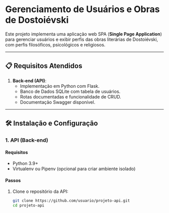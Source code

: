 # Gerenciamento de Usuários e Obras de Dostoiévski

Este projeto implementa uma aplicação web SPA (**Single Page Application**) para gerenciar usuários e exibir perfis das obras literárias de Dostoiévski, com perfis filosóficos, psicológicos e religiosos.

---

## 📋 Requisitos Atendidos

1. **Back-end (API)**:
   - Implementação em Python com Flask.
   - Banco de Dados SQLite com tabela de usuários.
   - Rotas documentadas e funcionalidade de CRUD.
   - Documentação Swagger disponível.

---

## 🛠️ Instalação e Configuração

### **1. API (Back-end)**

#### Requisitos
- Python 3.9+
- Virtualenv ou Pipenv (opcional para criar ambiente isolado)

#### Passos
1. Clone o repositório da API:
   ```bash
   git clone https://github.com/usuario/projeto-api.git
   cd projeto-api
